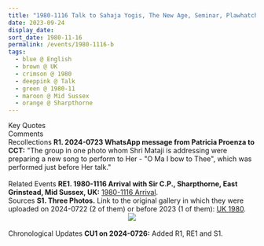 ```yaml
---
title: "1980-1116 Talk to Sahaja Yogis, The New Age, Seminar, Plawhatch Hall, Plaw Hatch Lane, Sharpthorne (8 kms S of East Grinstead), Mid Sussex, UK"
date: 2023-09-24
display_date: 
sort_date: 1980-11-16
permalink: /events/1980-1116-b
tags:
  - blue @ English
  - brown @ UK
  - crimson @ 1980
  - deeppink @ Talk
  - green @ 1980-11
  - maroon @ Mid Sussex
  - orange @ Sharpthorne
---
```


<wave-list>
  <list-title color="green" width="75">Key Quotes</list-title>
  <list-item color="BlanchedAlmond"  width="200"></list-item>
  <list-item color="Lavender"></list-item>
  <list-item color="BlanchedAlmond"></list-item>
</wave-list>

<br>

<wave-list>
  <list-title color="green" width="75">Comments</list-title>
  <list-item color="BlanchedAlmond"  width="200"></list-item>
  <list-item color="Lavender"></list-item>
  <list-item color="BlanchedAlmond"></list-item>
</wave-list>

<br>

<wave-list>
  <list-title color="DarkSeaGreen" width="65"> Recollections</list-title>
  <list-item color="BlanchedAlmond" width="280"><b>R1. 2024-0723 WhatsApp message from Patricia Proenza to CCT:</b> "The group in one photo whom Shri Mataji is addressing were preparing a new song to perform to Her - "O Ma I bow to Thee", which was performed just before Her talk."</list-item>
</wave-list>

<br>

<br>

<wave-list>
  <list-title color="DarkSeaGreen" width="75"> Related Events</list-title>
  <list-item color="BlanchedAlmond"  width="280"><b>RE1. 1980-1116 Arrival with Sir C.P., Sharpthorne, East Grinstead, Mid Sussex, UK:</b> <a href="https://seven-teams.github.io/events/1988-1116-a">1980-1116 Arrival</a>.</list-item>  
</wave-list>

<br>

<wave-list>
  <list-title color="DarkSeaGreen" width="40">Sources</list-title>
  <list-item color="BlanchedAlmond"  width="280"><b>S1. Three Photos.</b> Link to the original gallery in which they were uploaded on 2024-0722 (2 of them) or before 2023 (1 of them): <a href="https://eternalmoments.smugmug.com/Countries/UK/1980/">UK 1980</a>.</list-item>
</wave-list>

<div style="text-align: center"><img src="https://pub-bcc3cbe9b1e94ba1ac28915f7a3900fa.r2.dev/1980-1116_Talk_to_Sahaja_Yogis_The_New_Age_Seminar_Plawhatch_Hall_Plaw_Hatch_Lane_Sharpthorne_East_Grinstead_Mid_Sussex_UK_02_(Patricia_Proenza_Collection).jpg" /></div>

<br>

<wave-list>
  <list-title color="DarkSeaGreen" width="110">Chronological Updates</list-title>
  <list-item color="BlanchedAlmond"  width="280"><b>CU1 on 2024-0726:</b> Added R1, RE1 and S1.</list-item>
</wave-list>